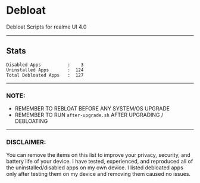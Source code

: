 # Debloat
Debloat Scripts for realme UI 4.0

-----

## Stats
```
Disabled Apps          :    3
Uninstalled Apps       :  124
Total Debloated Apps   :  127
```

-----

### NOTE:

- REMEMBER TO REBLOAT BEFORE ANY SYSTEM/OS UPGRADE
- REMEMBER TO RUN `after-upgrade.sh` AFTER UPGRADING / DEBLOATING

-----

### DISCLAIMER:

You can remove the items on this list to improve your privacy, security, and battery life of your device. I have tested, experienced, and reproduced all of the uninstalled/disabled apps on my own device. I listed debloated apps only after testing them on my device and removing them caused no issues.
